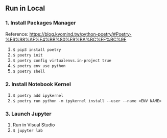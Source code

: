 ## Run in Local

### 1. Install Packages Manager
Reference: <https://blog.kyomind.tw/python-poetry/#Poetry-%E6%98%AF%E4%BB%80%E9%BA%BC%EF%BC%9F>
1. ``$ pip3 install poetry``
2. ``$ poetry init``
3. ``$ poetry config virtualenvs.in-project true``
4. ``$ poetry env use python``
5. ``$ poetry shell``

### 2. Install Notebook Kernel
1. ``$ poetry add ipykernel``
2. ``$ poetry run python -m ipykernel install --user --name <ENV NAME>``

### 3. Launch Jupyter
1. Run in Visual Studio
2. ``$ jupyter lab``
